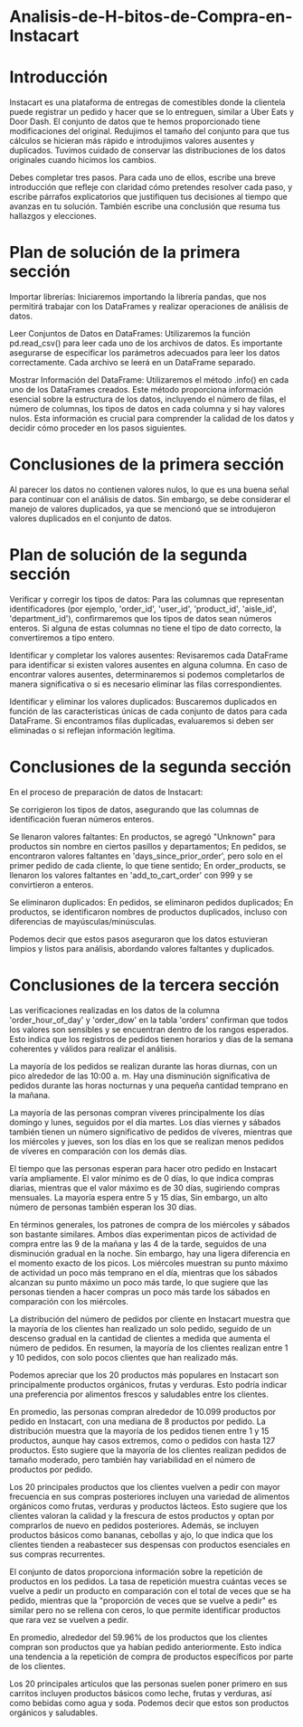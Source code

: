 # Analisis-de-H-bitos-de-Compra-en-Instacart

# Introducción
Instacart es una plataforma de entregas de comestibles donde la clientela puede registrar un pedido y hacer que se lo entreguen, similar a Uber Eats y Door Dash. El conjunto de datos que te hemos proporcionado tiene modificaciones del original. Redujimos el tamaño del conjunto para que tus cálculos se hicieran más rápido e introdujimos valores ausentes y duplicados. Tuvimos cuidado de conservar las distribuciones de los datos originales cuando hicimos los cambios.

Debes completar tres pasos. Para cada uno de ellos, escribe una breve introducción que refleje con claridad cómo pretendes resolver cada paso, y escribe párrafos explicatorios que justifiquen tus decisiones al tiempo que avanzas en tu solución. También escribe una conclusión que resuma tus hallazgos y elecciones.

# Plan de solución de la primera sección
Importar librerías: Iniciaremos importando la librería pandas, que nos permitirá trabajar con los DataFrames y realizar operaciones de análisis de datos.

Leer Conjuntos de Datos en DataFrames: Utilizaremos la función pd.read_csv() para leer cada uno de los archivos de datos. Es importante asegurarse de especificar los parámetros adecuados para leer los datos correctamente. Cada archivo se leerá en un DataFrame separado.

Mostrar Información del DataFrame: Utilizaremos el método .info() en cada uno de los DataFrames creados. Este método proporciona información esencial sobre la estructura de los datos, incluyendo el número de filas, el número de columnas, los tipos de datos en cada columna y si hay valores nulos. Esta información es crucial para comprender la calidad de los datos y decidir cómo proceder en los pasos siguientes.

# Conclusiones de la primera sección
Al parecer los datos no contienen valores nulos, lo que es una buena señal para continuar con el análisis de datos. Sin embargo, se debe considerar el manejo de valores duplicados, ya que se mencionó que se introdujeron valores duplicados en el conjunto de datos.

# Plan de solución de la segunda sección
Verificar y corregir los tipos de datos: Para las columnas que representan identificadores (por ejemplo, 'order_id', 'user_id', 'product_id', 'aisle_id', 'department_id'), confirmaremos que los tipos de datos sean números enteros. Si alguna de estas columnas no tiene el tipo de dato correcto, la convertiremos a tipo entero.

Identificar y completar los valores ausentes: Revisaremos cada DataFrame para identificar si existen valores ausentes en alguna columna. En caso de encontrar valores ausentes, determinaremos si podemos completarlos de manera significativa o si es necesario eliminar las filas correspondientes.

Identificar y eliminar los valores duplicados: Buscaremos duplicados en función de las características únicas de cada conjunto de datos para cada DataFrame. Si encontramos filas duplicadas, evaluaremos si deben ser eliminadas o si reflejan información legítima.

# Conclusiones de la segunda sección
En el proceso de preparación de datos de Instacart:

Se corrigieron los tipos de datos, asegurando que las columnas de identificación fueran números enteros.

Se llenaron valores faltantes: En productos, se agregó "Unknown" para productos sin nombre en ciertos pasillos y departamentos; En pedidos, se encontraron valores faltantes en 'days_since_prior_order', pero solo en el primer pedido de cada cliente, lo que tiene sentido; En order_products, se llenaron los valores faltantes en 'add_to_cart_order' con 999 y se convirtieron a enteros.

Se eliminaron duplicados: En pedidos, se eliminaron pedidos duplicados; En productos, se identificaron nombres de productos duplicados, incluso con diferencias de mayúsculas/minúsculas.

Podemos decir que estos pasos aseguraron que los datos estuvieran limpios y listos para análisis, abordando valores faltantes y duplicados.

# Conclusiones de la tercera sección
Las verificaciones realizadas en los datos de la columna 'order_hour_of_day' y 'order_dow' en la tabla 'orders' confirman que todos los valores son sensibles y se encuentran dentro de los rangos esperados. Esto indica que los registros de pedidos tienen horarios y días de la semana coherentes y válidos para realizar el análisis.

La mayoría de los pedidos se realizan durante las horas diurnas, con un pico alrededor de las 10:00 a. m. Hay una disminución significativa de pedidos durante las horas nocturnas y una pequeña cantidad temprano en la mañana.

La mayoría de las personas compran víveres principalmente los días domingo y lunes, seguidos por el día martes. Los días viernes y sábados también tienen un número significativo de pedidos de víveres, mientras que los miércoles y jueves, son los días en los que se realizan menos pedidos de víveres en comparación con los demás días.

El tiempo que las personas esperan para hacer otro pedido en Instacart varía ampliamente. El valor mínimo es de 0 días, lo que indica compras diarias, mientras que el valor máximo es de 30 días, sugiriendo compras mensuales. La mayoría espera entre 5 y 15 días, Sin embargo, un alto número de personas también esperan los 30 días.

En términos generales, los patrones de compra de los miércoles y sábados son bastante similares. Ambos días experimentan picos de actividad de compra entre las 9 de la mañana y las 4 de la tarde, seguidos de una disminución gradual en la noche. Sin embargo, hay una ligera diferencia en el momento exacto de los picos. Los miércoles muestran su punto máximo de actividad un poco más temprano en el día, mientras que los sábados alcanzan su punto máximo un poco más tarde, lo que sugiere que las personas tienden a hacer compras un poco más tarde los sábados en comparación con los miércoles.

La distribución del número de pedidos por cliente en Instacart muestra que la mayoría de los clientes han realizado un solo pedido, seguido de un descenso gradual en la cantidad de clientes a medida que aumenta el número de pedidos. En resumen, la mayoría de los clientes realizan entre 1 y 10 pedidos, con solo pocos clientes que han realizado más.

Podemos apreciar que los 20 productos más populares en Instacart son principalmente productos orgánicos, frutas y verduras. Esto podría indicar una preferencia por alimentos frescos y saludables entre los clientes.

En promedio, las personas compran alrededor de 10.099 productos por pedido en Instacart, con una mediana de 8 productos por pedido. La distribución muestra que la mayoría de los pedidos tienen entre 1 y 15 productos, aunque hay casos extremos, como o pedidos con hasta 127 productos. Esto sugiere que la mayoría de los clientes realizan pedidos de tamaño moderado, pero también hay variabilidad en el número de productos por pedido.

Los 20 principales productos que los clientes vuelven a pedir con mayor frecuencia en sus compras posteriores incluyen una variedad de alimentos orgánicos como frutas, verduras y productos lácteos. Esto sugiere que los clientes valoran la calidad y la frescura de estos productos y optan por comprarlos de nuevo en pedidos posteriores. Además, se incluyen productos básicos como bananas, cebollas y ajo, lo que indica que los clientes tienden a reabastecer sus despensas con productos esenciales en sus compras recurrentes.

El conjunto de datos proporciona información sobre la repetición de productos en los pedidos. La tasa de repetición muestra cuántas veces se vuelve a pedir un producto en comparación con el total de veces que se ha pedido, mientras que la "proporción de veces que se vuelve a pedir" es similar pero no se rellena con ceros, lo que permite identificar productos que rara vez se vuelven a pedir.

En promedio, alrededor del 59.96% de los productos que los clientes compran son productos que ya habían pedido anteriormente. Esto indica una tendencia a la repetición de compra de productos específicos por parte de los clientes.

Los 20 principales artículos que las personas suelen poner primero en sus carritos incluyen productos básicos como leche, frutas y verduras, así como bebidas como agua y soda. Podemos decir que estos son productos orgánicos y saludables.